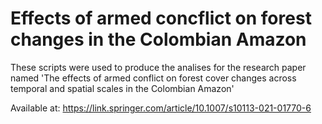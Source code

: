 # Effects of armed concflict on forest changes in the Colombian Amazon

These scripts were used to produce the analises for the research paper named 'The effects of armed conflict on forest cover changes across temporal and spatial scales in the Colombian Amazon'

Available at: https://link.springer.com/article/10.1007/s10113-021-01770-6
